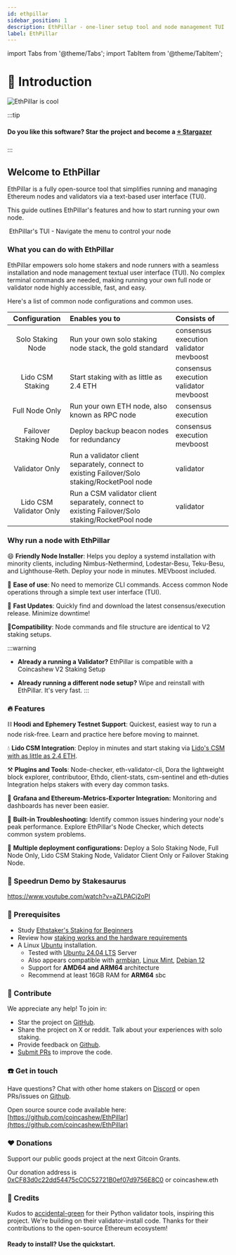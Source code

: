 ```yaml
---
id: ethpillar
sidebar_position: 1
description: EthPillar - one-liner setup tool and node management TUI
label: EthPillar
---
```


import Tabs from '@theme/Tabs';
import TabItem from '@theme/TabItem';

# 📙 Introduction

<img src="/img/EthPillar.final.png" alt="EthPillar is cool"/>

:::tip
#### Do you like this software? Star the project and become a [⭐ Stargazer](https://github.com/coincashew/ethpillar/stargazers)
:::

## Welcome to EthPillar

EthPillar is a fully open-source tool that simplifies running and managing Ethereum nodes and validators via a text-based user interface (TUI).

This guide outlines EthPillar's features and how to start running your own node.

<img src="/img/preview02.png" alt=""/>
EthPillar's TUI - Navigate the menu to control your node

### What you can do with EthPillar

EthPillar empowers solo home stakers and node runners with a seamless installation and node management textual user interface (TUI). No complex terminal commands are needed, making running your own full node or validator node highly accessible, fast, and easy.

Here's a list of common node configurations and common uses.

| Configuration            | Enables you to    | Consists of |
| :----------------:       | :------           | :------         | 
| Solo Staking Node        | Run your own solo staking node stack, the gold standard       | consensus execution validator mevboost  |
| Lido CSM Staking         | Start staking with as little as 2.4 ETH                       | consensus execution validator mevboost  |
| Full Node Only           | Run your own ETH node, also known as RPC node                 | consensus execution                     |
| Failover Staking Node    | Deploy backup beacon nodes for redundancy                     | consensus execution mevboost            |
| Validator Only           | Run a validator client separately, connect to existing Failover/Solo staking/RocketPool node          | validator |
| Lido CSM Validator Only  | Run a CSM validator client separately, connect to existing Failover/Solo staking/RocketPool node      | validator |

### Why run a node with EthPillar
:smile: **Friendly Node Installer**: Helps you deploy a systemd installation with minority clients, including Nimbus-Nethermind, Lodestar-Besu, Teku-Besu, and Lighthouse-Reth. Deploy your node in minutes. MEVboost included.

:floppy_disk: **Ease of use**: No need to memorize CLI commands. Access common Node operations through a simple text user interface (TUI).

:owl: **Fast Updates**: Quickly find and download the latest consensus/execution release. Minimize downtime!

:tada:**Compatibility**: Node commands and file structure are identical to V2 staking setups.

:::warning
- **Already a running a Validator?** EthPillar is compatible with a Coincashew V2 Staking Setup

- **Already running a different node setup?** Wipe and reinstall with EthPillar. It's very fast.
:::

### :fire: Features

:chains: **Hoodi and Ephemery Testnet Support**: Quickest, easiest way to run a node risk-free. Learn and practice here before moving to mainnet.

:droplet: **Lido CSM Integration**: Deploy in minutes and start staking via [Lido's CSM with as little as 2.4 ETH](https://csm.testnet.fi/?ref=ethpillar).

⚒️ **Plugins and Tools**: Node-checker, eth-validator-cli, Dora the lightweight block explorer, contributoor, Ethdo, client-stats, csm-sentinel and eth-duties Integration helps stakers with every day common tasks.

:bacon: **Grafana and Ethereum-Metrics-Exporter Integration:** Monitoring and dashboards has never been easier.

🔎 **Built-in Troubleshooting:** Identify common issues hindering your node's peak performance. Explore EthPillar's Node Checker, which detects common system problems.

:tada: **Multiple deployment configurations:** Deploy a Solo Staking Node, Full Node Only, Lido CSM Staking Node, Validator Client Only or Failover Staking Node.

### :tada: Speedrun Demo by Stakesaurus
https://www.youtube.com/watch?v=aZLPACj2oPI

### :whale: Prerequisites

* Study [Ethstaker's Staking for Beginners](https://www.reddit.com/r/ethstaker/wiki/staking_for_beginners/)
* Review how [staking works and the hardware requirements](https://ethereum.org/en/developers/docs/nodes-and-clients/run-a-node/)
* A Linux [Ubuntu](https://ubuntu.com/download) installation.
  * Tested with [Ubuntu 24.04 LTS](https://ubuntu.com/download) Server
  * Also appears compatible with [armbian](https://www.armbian.com/download/), [Linux Mint](https://www.linuxmint.com/), [Debian 12](https://www.debian.org/distrib/netinst)
  * Support for **AMD64 and ARM64** architecture
  * Recommend at least 16GB RAM for **ARM64** sbc

### :star2: Contribute

We appreciate any help! To join in:

* Star the project on [GitHub](https://github.com/coincashew/EthPillar).
* Share the project on X or reddit. Talk about your experiences with solo staking.
* Provide feedback on [Github](https://github.com/coincashew/EthPillar/issues).
* [Submit PRs](https://github.com/coincashew/EthPillar/pulls) to improve the code.

### ☎️ Get in touch

Have questions? Chat with other home stakers on [Discord](https://discord.gg/dEpAVWgFNB) or open PRs/issues on [Github](https://github.com/coincashew/ethpillar).

Open source source code available here: [https://github.com/coincashew/EthPillar](https://github.com/coincashew/EthPillar)

### :heart: Donations

Support our public goods project at the next Gitcoin Grants.

Our donation address is [0xCF83d0c22dd54475cC0C52721B0ef07d9756E8C0](https://etherscan.io/address/0xCF83d0c22dd54475cC0C52721B0ef07d9756E8C0) or coincashew.eth

### :tada: Credits

Kudos to [accidental-green](https://github.com/accidental-green/validator-install) for their Python validator tools, inspiring this project. We're building on their validator-install code. Thanks for their contributions to the open-source Ethereum ecosystem!

#### Ready to install? Use the quickstart.
